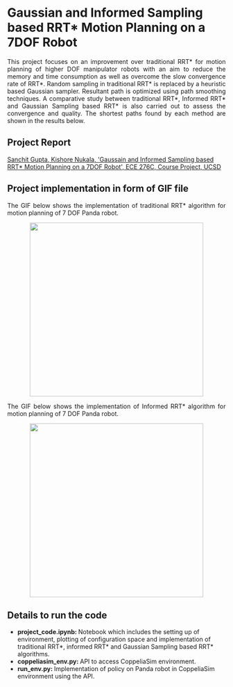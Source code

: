 # Gaussian and Informed Sampling based RRT* Motion Planning on a 7DOF Robot

<p align="justify">
This project focuses on an improvement over traditional RRT* for motion planning of higher DOF manipulator robots with an aim to reduce the memory and time consumption as well as overcome the slow convergence rate of RRT*. Random sampling in traditional RRT* is replaced by a heuristic based Gaussian sampler. Resultant path is optimized using path smoothing techniques. A comparative study between traditional RRT*, Informed RRT* and Gaussian Sampling based RRT* is also carried out to assess the convergence and quality. The shortest paths found by each method are shown in the results below.
</p>

## Project Report
[Sanchit Gupta, Kishore Nukala, 'Gaussain and Informed Sampling based RRT* Motion Planning on a 7DOF Robot', ECE 276C, Course Project, UCSD](https://github.com/sanchit3103/7dof_robot_motion_planning_rrt_star/blob/main/Project%20Report.pdf)

## Project implementation in form of GIF file

<p align="justify">
The GIF below shows the implementation of traditional RRT* algorithm for motion planning of 7 DOF Panda robot. 
  
</p>

<p align="center">
  
  <img src = "https://github.com/sanchit3103/7dof_robot_motion_planning_rrt_star/assets/4907348/237b3508-0b6a-4de5-954d-cea882ba5072" height="400"/>

</p>

<p align="justify">
The GIF below shows the implementation of Informed RRT* algorithm for motion planning of 7 DOF Panda robot. 
  
</p>

<p align="center">
  
  <img src = "https://github.com/sanchit3103/7dof_robot_motion_planning_rrt_star/assets/4907348/8665ed5a-5311-4ae8-a180-6fe15c321a46" height="400"/>

</p>

## Details to run the code

* <b> project_code.ipynb: </b> Notebook which includes the setting up of environment, plotting of configuration space and implementation of traditional RRT*, informed RRT* and Gaussian Sampling based RRT* algorithms.
* <b> coppeliasim_env.py: </b> API to access CoppeliaSim environment.
* <b> run_env.py: </b> Implementation of policy on Panda robot in CoppeliaSim environment using the API.
